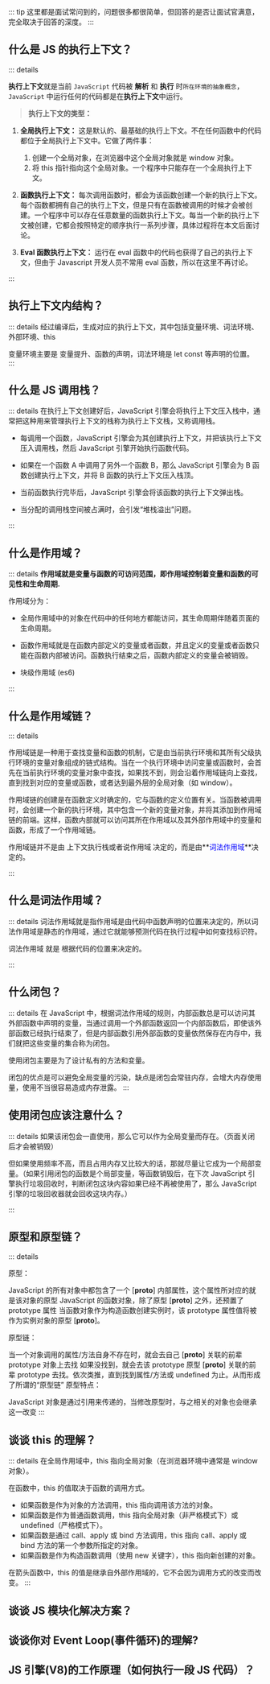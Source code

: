 ::: tip
这里都是面试常问到的，问题很多都很简单，但回答的是否让面试官满意，完全取决于回答的深度。
:::

## 什么是 JS 的执行上下文？

::: details

**执行上下文**就是当前 `JavaScript` 代码被 **解析** 和 **执行** 时`所在环境的抽象概念`， `JavaScript` 中运行任何的代码都是在**执行上下文**中运行。

> **执行上下文的类型：**

1. **全局执行上下文：** 这是默认的、最基础的执行上下文。不在任何函数中的代码都位于全局执行上下文中。它做了两件事：

   1. 创建一个全局对象，在浏览器中这个全局对象就是 window 对象。
   2. 将 this 指针指向这个全局对象。一个程序中只能存在一个全局执行上下文。

2. **函数执行上下文：** 每次调用函数时，都会为该函数创建一个新的执行上下文。每个函数都拥有自己的执行上下文，但是只有在函数被调用的时候才会被创建。一个程序中可以存在任意数量的函数执行上下文。每当一个新的执行上下文被创建，它都会按照特定的顺序执行一系列步骤，具体过程将在本文后面讨论。

3. **Eval 函数执行上下文：** 运行在 eval 函数中的代码也获得了自己的执行上下文，但由于 Javascript 开发人员不常用 eval 函数，所以在这里不再讨论。

:::

## 执行上下文内结构？

::: details
经过编译后，生成对应的执行上下文，其中包括变量环境、词法环境、外部环境、this

变量环境主要是 变量提升、函数的声明，词法环境是 let const 等声明的位置。
:::

## 什么是 JS 调用栈？

::: details
在执行上下文创建好后，JavaScript 引擎会将执行上下文压入栈中，通常把这种用来管理执行上下文的栈称为执行上下文栈，又称调用栈。

- 每调用一个函数，JavaScript 引擎会为其创建执行上下文，并把该执行上下文压入调用栈，然后 JavaScript 引擎开始执行函数代码。

- 如果在一个函数 A 中调用了另外一个函数 B，那么 JavaScript 引擎会为 B 函数创建执行上下文，并将 B 函数的执行上下文压入栈顶。

- 当前函数执行完毕后，JavaScript 引擎会将该函数的执行上下文弹出栈。

- 当分配的调用栈空间被占满时，会引发“堆栈溢出”问题。

:::

## 什么是作用域？

::: details
**作用域就是变量与函数的可访问范围，即作用域控制着变量和函数的可见性和生命周期.**

作用域分为：

- 全局作用域中的对象在代码中的任何地方都能访问，其生命周期伴随着页面的生命周期。

- 函数作用域就是在函数内部定义的变量或者函数，并且定义的变量或者函数只能在函数内部被访问。函数执行结束之后，函数内部定义的变量会被销毁。

- 块级作用域 (es6)

:::

## 什么是作用域链？

::: details

作用域链是一种用于查找变量和函数的机制，它是由当前执行环境和其所有父级执行环境的变量对象组成的链式结构。当在一个执行环境中访问变量或函数时，会首先在当前执行环境的变量对象中查找，如果找不到，则会沿着作用域链向上查找，直到找到对应的变量或函数，或者达到最外层的全局对象（如 window）。

作用域链的创建是在函数定义时确定的，它与函数的定义位置有关。当函数被调用时，会创建一个新的执行环境，其中包含一个新的变量对象，并将其添加到作用域链的前端。这样，函数内部就可以访问其所在作用域以及其外部作用域中的变量和函数，形成了一个作用域链。

作用域链并不是由 上下文执行栈或者说作用域 决定的，而是由**<font color="blue">词法作用域</font>**决定的。

:::

## 什么是词法作用域？

::: details
词法作用域就是指作用域是由代码中函数声明的位置来决定的，所以词法作用域是静态的作用域，通过它就能够预测代码在执行过程中如何查找标识符。

词法作用域 就是 根据代码的位置来决定的。

:::

## 什么闭包？

::: details
在 JavaScript 中，根据词法作用域的规则，内部函数总是可以访问其外部函数中声明的变量，当通过调用一个外部函数返回一个内部函数后，即使该外部函数已经执行结束了，但是内部函数引用外部函数的变量依然保存在内存中，我们就把这些变量的集合称为闭包。

使用闭包主要是为了设计私有的方法和变量。

闭包的优点是可以避免全局变量的污染，缺点是闭包会常驻内存，会增大内存使用量，使用不当很容易造成内存泄露。
:::

## 使用闭包应该注意什么？

::: details
如果该闭包会一直使用，那么它可以作为全局变量而存在。（页面关闭后才会被销毁）

但如果使用频率不高，而且占用内存又比较大的话，那就尽量让它成为一个局部变量。（如果引用闭包的函数是个局部变量，等函数销毁后，在下次 JavaScript 引擎执行垃圾回收时，判断闭包这块内容如果已经不再被使用了，那么 JavaScript 引擎的垃圾回收器就会回收这块内存。）

:::

## 原型和原型链？

::: details

原型：

JavaScript 的所有对象中都包含了一个 [__proto__] 内部属性，这个属性所对应的就是该对象的原型
JavaScript 的函数对象，除了原型 [__proto__] 之外，还预置了 prototype 属性
当函数对象作为构造函数创建实例时，该 prototype 属性值将被作为实例对象的原型 [__proto__]。

原型链：

当一个对象调用的属性/方法自身不存在时，就会去自己 [__proto__] 关联的前辈 prototype 对象上去找
如果没找到，就会去该 prototype 原型 [__proto__] 关联的前辈 prototype 去找。依次类推，直到找到属性/方法或 undefined 为止。从而形成了所谓的“原型链”
原型特点：

JavaScript 对象是通过引用来传递的，当修改原型时，与之相关的对象也会继承这一改变
:::

## 谈谈 this 的理解？

::: details
在全局作用域中，this 指向全局对象（在浏览器环境中通常是 window 对象）。

在函数中，this 的值取决于函数的调用方式。

- 如果函数是作为对象的方法调用，this 指向调用该方法的对象。
- 如果函数是作为普通函数调用，this 指向全局对象（非严格模式下）或 undefined（严格模式下）。
- 如果函数是通过 call、apply 或 bind 方法调用，this 指向 call、apply 或 bind 方法的第一个参数所指定的对象。
- 如果函数是作为构造函数调用（使用 new 关键字），this 指向新创建的对象。

在箭头函数中，this 的值是继承自外部作用域的，它不会因为调用方式的改变而改变。
:::

## 谈谈 JS 模块化解决方案？

## 谈谈你对 Event Loop(事件循环)的理解?

## JS 引擎(V8)的工作原理（如何执行一段 JS 代码）？

<style>
  /* 这里是 details 块的样式重写  不要切换黑暗模式 */
  /* .custom-block {
    padding: 0 !important;
    font-size: 16px;
  } */
  .custom-block.details {
    background-color: #fff !important;
    padding: 0 !important;
    font-size: 16px;
  }
  .custom-block.details summary {
    color: #3451b2 !important;
  }
</style>
